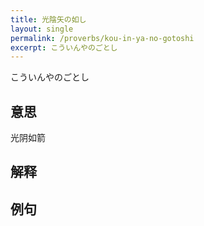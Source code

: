 ```yaml
---
title: 光陰矢の如し
layout: single
permalink: /proverbs/kou-in-ya-no-gotoshi
excerpt: こういんやのごとし
---
```


こういんやのごとし

## 意思

光阴如箭

## 解释

## 例句

